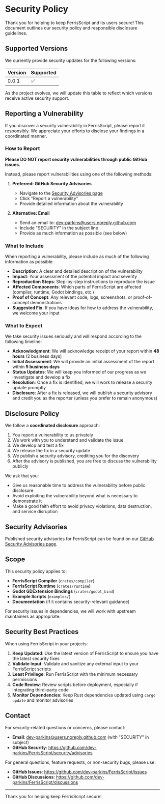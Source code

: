 # Security Policy

Thank you for helping to keep FerrisScript and its users secure! This document outlines our security policy and responsible disclosure guidelines.

## Supported Versions

We currently provide security updates for the following versions:

| Version | Supported          |
| ------- | ------------------ |
| 0.0.1   | :white_check_mark: |

As the project evolves, we will update this table to reflect which versions receive active security support.

## Reporting a Vulnerability

If you discover a security vulnerability in FerrisScript, please report it responsibly. We appreciate your efforts to disclose your findings in a coordinated manner.

### How to Report

**Please DO NOT report security vulnerabilities through public GitHub issues.**

Instead, please report vulnerabilities using one of the following methods:

1. **Preferred: GitHub Security Advisories**
   - Navigate to the [Security Advisories page](https://github.com/dev-parkins/FerrisScript/security/advisories)
   - Click "Report a vulnerability"
   - Provide detailed information about the vulnerability

2. **Alternative: Email**
   - Send an email to: dev-parkins@users.noreply.github.com
   - Include "SECURITY" in the subject line
   - Provide as much information as possible (see below)

### What to Include

When reporting a vulnerability, please include as much of the following information as possible:

- **Description**: A clear and detailed description of the vulnerability
- **Impact**: Your assessment of the potential impact and severity
- **Reproduction Steps**: Step-by-step instructions to reproduce the issue
- **Affected Components**: Which parts of FerrisScript are affected (compiler, runtime, Godot bindings, etc.)
- **Proof of Concept**: Any relevant code, logs, screenshots, or proof-of-concept demonstrations
- **Suggested Fix**: If you have ideas for how to address the vulnerability, we welcome your input

### What to Expect

We take security issues seriously and will respond according to the following timeline:

- **Acknowledgment**: We will acknowledge receipt of your report within **48 hours** (2 business days)
- **Initial Assessment**: We will provide an initial assessment of the report within **5 business days**
- **Status Updates**: We will keep you informed of our progress as we investigate and develop a fix
- **Resolution**: Once a fix is identified, we will work to release a security update promptly
- **Disclosure**: After a fix is released, we will publish a security advisory and credit you as the reporter (unless you prefer to remain anonymous)

## Disclosure Policy

We follow a **coordinated disclosure** approach:

1. You report a vulnerability to us privately
2. We work with you to understand and validate the issue
3. We develop and test a fix
4. We release the fix in a security update
5. We publish a security advisory, crediting you for the discovery
6. After the advisory is published, you are free to discuss the vulnerability publicly

We ask that you:

- Give us reasonable time to address the vulnerability before public disclosure
- Avoid exploiting the vulnerability beyond what is necessary to demonstrate it
- Make a good faith effort to avoid privacy violations, data destruction, and service disruption

## Security Advisories

Published security advisories for FerrisScript can be found on our [GitHub Security Advisories page](https://github.com/dev-parkins/FerrisScript/security/advisories).

## Scope

This security policy applies to:

- **FerrisScript Compiler** (`crates/compiler`)
- **FerrisScript Runtime** (`crates/runtime`)
- **Godot GDExtension Bindings** (`crates/godot_bind`)
- **Example Scripts** (`examples/`)
- **Documentation** (if it contains security-relevant guidance)

For security issues in dependencies, we will work with upstream maintainers as appropriate.

## Security Best Practices

When using FerrisScript in your projects:

1. **Keep Updated**: Use the latest version of FerrisScript to ensure you have the latest security fixes
2. **Validate Input**: Validate and sanitize any external input to your FerrisScript scripts
3. **Least Privilege**: Run FerrisScript with the minimum necessary permissions
4. **Code Review**: Review scripts before deployment, especially if integrating third-party code
5. **Monitor Dependencies**: Keep Rust dependencies updated using `cargo update` and monitor advisories

## Contact

For security-related questions or concerns, please contact:

- **Email**: dev-parkins@users.noreply.github.com (with "SECURITY" in subject)
- **GitHub Security**: https://github.com/dev-parkins/FerrisScript/security/advisories

For general questions, feature requests, or non-security bugs, please use:

- **GitHub Issues**: https://github.com/dev-parkins/FerrisScript/issues
- **GitHub Discussions**: https://github.com/dev-parkins/FerrisScript/discussions

---

Thank you for helping keep FerrisScript secure!
